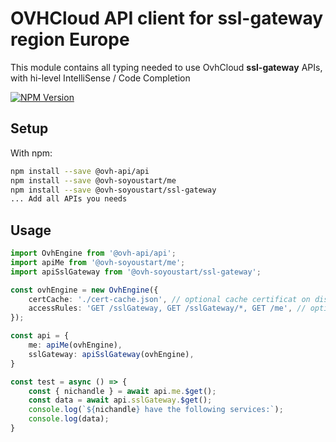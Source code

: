 # OVHCloud API client for **ssl-gateway** region Europe

This module contains all typing needed to use OvhCloud **ssl-gateway** APIs, with hi-level IntelliSense / Code Completion

[![NPM Version](https://img.shields.io/npm/v/@ovh-soyoustart/ssl-gateway.svg?style=flat)](https://www.npmjs.org/package/@ovh-soyoustart/ssl-gateway)

## Setup

With npm:

```bash
npm install --save @ovh-api/api
npm install --save @ovh-soyoustart/me
npm install --save @ovh-soyoustart/ssl-gateway
... Add all APIs you needs
```

## Usage

```typescript
import OvhEngine from '@ovh-api/api';
import apiMe from '@ovh-soyoustart/me';
import apiSslGateway from '@ovh-soyoustart/ssl-gateway';

const ovhEngine = new OvhEngine({ 
    certCache: './cert-cache.json', // optional cache certificat on disk.
    accessRules: 'GET /sslGateway, GET /sslGateway/*, GET /me', // optional limit the requested privileges.
});

const api = {
    me: apiMe(ovhEngine),
    sslGateway: apiSslGateway(ovhEngine),
}

const test = async () => {
    const { nichandle } = await api.me.$get();
    const data = await api.sslGateway.$get();
    console.log(`${nichandle} have the following services:`);
    console.log(data);
}
```

